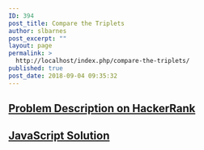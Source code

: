 ```yaml
---
ID: 394
post_title: Compare the Triplets
author: slbarnes
post_excerpt: ""
layout: page
permalink: >
  http://localhost/index.php/compare-the-triplets/
published: true
post_date: 2018-09-04 09:35:32
---
```

## <a href="https://www.hackerrank.com/challenges/compare-the-triplets" target="_blank" rel="noopener">Problem Description on HackerRank</a>

## [JavaScript Solution][1]

 [1]: /index.php/compare-the-triplets/compare-the-triplets-javascript